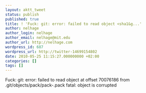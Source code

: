 ```yaml
---
layout: aktt_tweet
status: publish
published: true
title: ! 'Fuck: git: error: failed to read object <sha1&g...'
author: nelhage
author_login: nelhage
author_email: nelhage@mit.edu
author_url: http://nelhage.com
wordpress_id: 687
wordpress_url: http://twitter-14699154802
date: 2010-05-25 11:15:27.000000000 +02:00
categories: []
tags: []
---
```

Fuck: git: error: failed to read object <sha1> at offset 70076186 from .git&#47;objects&#47;pack&#47;pack-<sha1>.pack fatal: object <sha1> is corrupted
